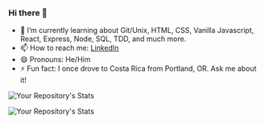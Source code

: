 ### Hi there 👋

<!--
**MikepdXRider/MikepdXRider** is a ✨ _special_ ✨ repository because its `README.md` (this file) appears on your GitHub profile.

Here are some ideas to get you started:

-->

- 🌱 I’m currently learning about Git/Unix, HTML, CSS, Vanilla Javascript, React, Express, Node, SQL, TDD, and much more.
- 📫 How to reach me: [LinkedIn](https://www.linkedin.com/in/michaelpdxrider/)
- 😄 Pronouns: He/Him
- ⚡ Fun fact: I once drove to Costa Rica from Portland, OR. Ask me about it!

![Your Repository's Stats](https://github-readme-stats.vercel.app/api?username=mikepdxrider&show_icons=true)

![Your Repository's Stats](https://github-readme-stats.vercel.app/api/top-langs/?username=mikepdxrider&theme=blue-green)
